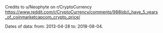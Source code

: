 Credits to u/Neophyte on r/CryptoCurrency
https://www.reddit.com/r/CryptoCurrency/comments/988lxb/i_have_5_years_of_coinmarketcapcom_crypto_price/

Dates of data:
from: 2013-04-28
to: 2018-08-04.
